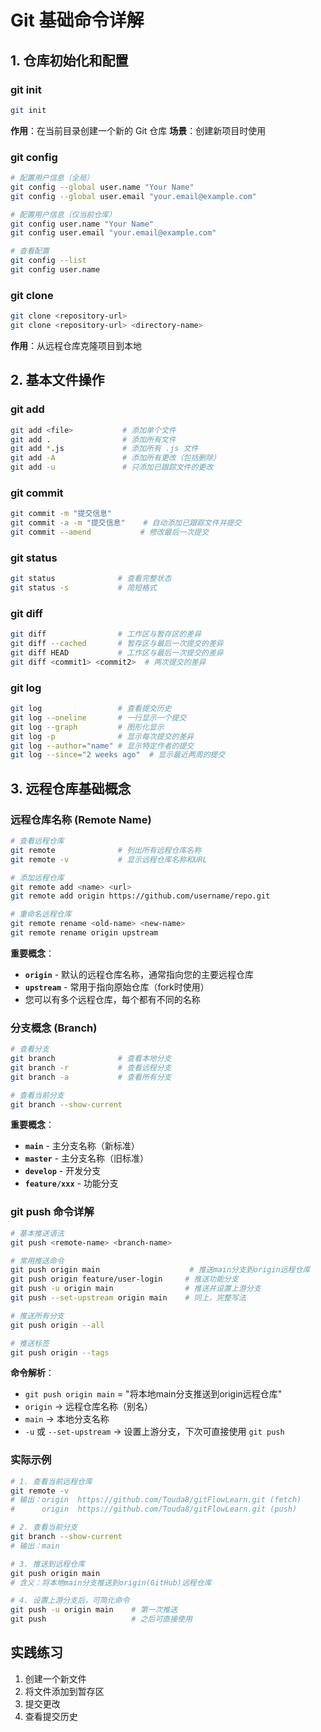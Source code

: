 # Git 基础命令详解

## 1. 仓库初始化和配置

### git init
```bash
git init
```
**作用**：在当前目录创建一个新的 Git 仓库
**场景**：创建新项目时使用

### git config
```bash
# 配置用户信息（全局）
git config --global user.name "Your Name"
git config --global user.email "your.email@example.com"

# 配置用户信息（仅当前仓库）
git config user.name "Your Name"
git config user.email "your.email@example.com"

# 查看配置
git config --list
git config user.name
```

### git clone
```bash
git clone <repository-url>
git clone <repository-url> <directory-name>
```
**作用**：从远程仓库克隆项目到本地

## 2. 基本文件操作

### git add
```bash
git add <file>           # 添加单个文件
git add .                # 添加所有文件
git add *.js             # 添加所有 .js 文件
git add -A               # 添加所有更改（包括删除）
git add -u               # 只添加已跟踪文件的更改
```

### git commit
```bash
git commit -m "提交信息"
git commit -a -m "提交信息"    # 自动添加已跟踪文件并提交
git commit --amend           # 修改最后一次提交
```

### git status
```bash
git status              # 查看完整状态
git status -s           # 简短格式
```

### git diff
```bash
git diff                # 工作区与暂存区的差异
git diff --cached       # 暂存区与最后一次提交的差异
git diff HEAD           # 工作区与最后一次提交的差异
git diff <commit1> <commit2>  # 两次提交的差异
```

### git log
```bash
git log                 # 查看提交历史
git log --oneline       # 一行显示一个提交
git log --graph         # 图形化显示
git log -p              # 显示每次提交的差异
git log --author="name" # 显示特定作者的提交
git log --since="2 weeks ago"  # 显示最近两周的提交
```

## 3. 远程仓库基础概念

### 远程仓库名称 (Remote Name)
```bash
# 查看远程仓库
git remote              # 列出所有远程仓库名称
git remote -v           # 显示远程仓库名称和URL

# 添加远程仓库
git remote add <name> <url>
git remote add origin https://github.com/username/repo.git

# 重命名远程仓库
git remote rename <old-name> <new-name>
git remote rename origin upstream
```

**重要概念**：
- **`origin`** - 默认的远程仓库名称，通常指向您的主要远程仓库
- **`upstream`** - 常用于指向原始仓库（fork时使用）
- 您可以有多个远程仓库，每个都有不同的名称

### 分支概念 (Branch)
```bash
# 查看分支
git branch              # 查看本地分支
git branch -r           # 查看远程分支
git branch -a           # 查看所有分支

# 查看当前分支
git branch --show-current
```

**重要概念**：
- **`main`** - 主分支名称（新标准）
- **`master`** - 主分支名称（旧标准）
- **`develop`** - 开发分支
- **`feature/xxx`** - 功能分支

### git push 命令详解
```bash
# 基本推送语法
git push <remote-name> <branch-name>

# 常用推送命令
git push origin main                    # 推送main分支到origin远程仓库
git push origin feature/user-login     # 推送功能分支
git push -u origin main                # 推送并设置上游分支
git push --set-upstream origin main    # 同上，完整写法

# 推送所有分支
git push origin --all

# 推送标签
git push origin --tags
```

**命令解析**：
- `git push origin main` = "将本地main分支推送到origin远程仓库"
- `origin` → 远程仓库名称（别名）
- `main` → 本地分支名称
- `-u` 或 `--set-upstream` → 设置上游分支，下次可直接使用 `git push`

### 实际示例
```bash
# 1. 查看当前远程仓库
git remote -v
# 输出：origin  https://github.com/Touda8/gitFlowLearn.git (fetch)
#      origin  https://github.com/Touda8/gitFlowLearn.git (push)

# 2. 查看当前分支
git branch --show-current
# 输出：main

# 3. 推送到远程仓库
git push origin main
# 含义：将本地main分支推送到origin(GitHub)远程仓库

# 4. 设置上游分支后，可简化命令
git push -u origin main    # 第一次推送
git push                   # 之后可直接使用
```

## 实践练习
1. 创建一个新文件
2. 将文件添加到暂存区
3. 提交更改
4. 查看提交历史
